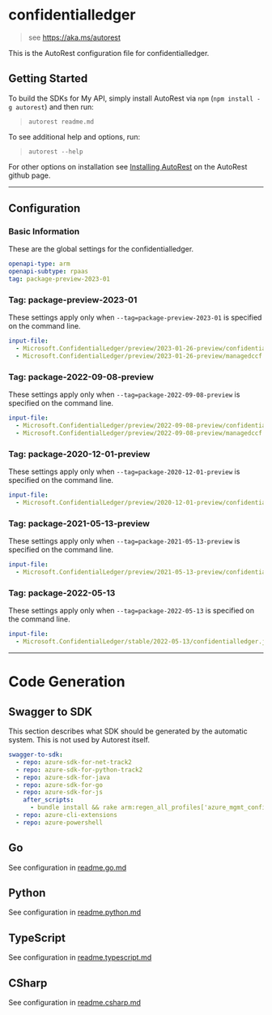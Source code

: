 # confidentialledger

> see https://aka.ms/autorest

This is the AutoRest configuration file for confidentialledger.

## Getting Started

To build the SDKs for My API, simply install AutoRest via `npm` (`npm install -g autorest`) and then run:

> `autorest readme.md`

To see additional help and options, run:

> `autorest --help`

For other options on installation see [Installing AutoRest](https://aka.ms/autorest/install) on the AutoRest github page.

---

## Configuration

### Basic Information

These are the global settings for the confidentialledger.

``` yaml
openapi-type: arm
openapi-subtype: rpaas
tag: package-preview-2023-01
```


### Tag: package-preview-2023-01

These settings apply only when `--tag=package-preview-2023-01` is specified on the command line.

```yaml $(tag) == 'package-preview-2023-01'
input-file:
  - Microsoft.ConfidentialLedger/preview/2023-01-26-preview/confidentialledger.json
  - Microsoft.ConfidentialLedger/preview/2023-01-26-preview/managedccf.json
```
### Tag: package-2022-09-08-preview

These settings apply only when `--tag=package-2022-09-08-preview` is specified on the command line.

``` yaml $(tag) == 'package-2022-09-08-preview'
input-file:
  - Microsoft.ConfidentialLedger/preview/2022-09-08-preview/confidentialledger.json
  - Microsoft.ConfidentialLedger/preview/2022-09-08-preview/managedccf.json
```

### Tag: package-2020-12-01-preview

These settings apply only when `--tag=package-2020-12-01-preview` is specified on the command line.

``` yaml $(tag) == 'package-2020-12-01-preview'
input-file:
  - Microsoft.ConfidentialLedger/preview/2020-12-01-preview/confidentialledger.json
```

### Tag: package-2021-05-13-preview

These settings apply only when `--tag=package-2021-05-13-preview` is specified on the command line.

``` yaml $(tag) == 'package-2021-05-13-preview'
input-file:
  - Microsoft.ConfidentialLedger/preview/2021-05-13-preview/confidentialledger.json
```

### Tag: package-2022-05-13

These settings apply only when `--tag=package-2022-05-13` is specified on the command line.

``` yaml $(tag) == 'package-2022-05-13'
input-file:
  - Microsoft.ConfidentialLedger/stable/2022-05-13/confidentialledger.json
```

---

# Code Generation

## Swagger to SDK

This section describes what SDK should be generated by the automatic system.
This is not used by Autorest itself.

``` yaml $(swagger-to-sdk)
swagger-to-sdk:
  - repo: azure-sdk-for-net-track2
  - repo: azure-sdk-for-python-track2
  - repo: azure-sdk-for-java
  - repo: azure-sdk-for-go
  - repo: azure-sdk-for-js
    after_scripts:
      - bundle install && rake arm:regen_all_profiles['azure_mgmt_confidentialledger']
  - repo: azure-cli-extensions
  - repo: azure-powershell
```

## Go

See configuration in [readme.go.md](./readme.go.md)

## Python

See configuration in [readme.python.md](./readme.python.md)

## TypeScript

See configuration in [readme.typescript.md](./readme.typescript.md)

## CSharp

See configuration in [readme.csharp.md](./readme.csharp.md)
